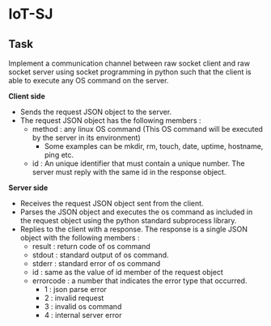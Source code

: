 # IoT-SJ
## **Task**

Implement a communication channel between raw socket client and raw socket server using socket programming in python such that the client is able to execute any OS command on the server.

**Client side**

- Sends the request JSON object to the server.
- The request JSON object has the following members :
    - method : any linux OS command (This OS command will be executed by the server in its environment)
        - Some examples can be mkdir, rm, touch, date, uptime, hostname, ping etc.
    - id : An unique identifier that must contain a unique number. The server must reply with the same id in the response object.

**Server side**

- Receives the request JSON object sent from the client.
- Parses the JSON object and executes the os command as included in the request object using the python standard subprocess library.
- Replies to the client with a response. The response is a single JSON object with the following members :
    - result : return code of os command
    - stdout : standard output of os command.
    - stderr : standard error of os command
    - id : same as the value of id member of the request object
    - errorcode : a number that indicates the error type that occurred.
        - 1 : json parse error
        - 2 : invalid request
        - 3 : invalid os command
        - 4 : internal server error
